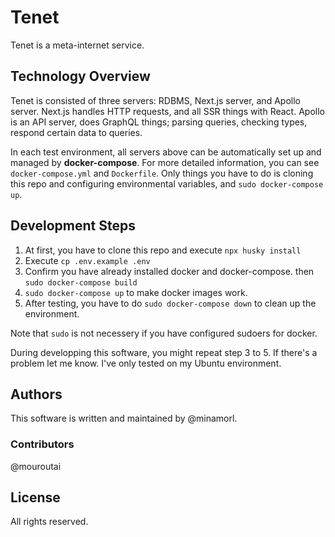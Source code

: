# Tenet

Tenet is a meta-internet service.

## Technology Overview

Tenet is consisted of three servers: RDBMS, Next.js server, and Apollo server. Next.js handles HTTP requests, and all SSR things with React. Apollo is an API server, does GraphQL things; parsing queries, checking types, respond certain data to queries.

In each test environment, all servers above can be automatically set up and managed by **docker-compose**. For more detailed information, you can see `docker-compose.yml` and `Dockerfile`. Only things you have to do is cloning this repo and configuring environmental variables, and `sudo docker-compose up`.

## Development Steps

1. At first, you have to clone this repo and execute `npx husky install`
2. Execute `cp .env.example .env`
3. Confirm you have already installed docker and docker-compose. then `sudo docker-compose build`
4. `sudo docker-compose up` to make docker images work.
5. After testing, you have to do `sudo docker-compose down` to clean up the environment.

Note that `sudo` is not necessery if you have configured sudoers for docker.

During developping this software, you might repeat step 3 to 5. If there's a problem let me know. I've only tested on my Ubuntu environment.

## Authors

This software is written and maintained by @minamorl.

### Contributors

@mouroutai

## License

All rights reserved.
